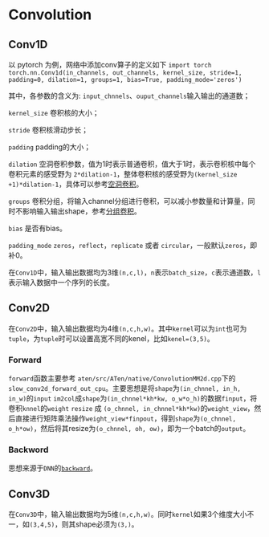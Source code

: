 # Convolution

##  Conv1D

以 pytorch 为例，网络中添加conv算子的定义如下
`import torch`
`torch.nn.Conv1d(in_channels, out_channels, kernel_size, stride=1, padding=0, dilation=1, groups=1, bias=True, padding_mode='zeros')`

其中，各参数的含义为:
`input_chnnels`、`ouput_channels`输入输出的通道数；

`kernel_size` 卷积核的大小；

`stride` 卷积核滑动步长；

`padding` padding的大小；

`dilation` 空洞卷积参数，值为1时表示普通卷积，值大于1时，表示卷积核中每个卷积元素的感受野为 `2*dilation-1`，整体卷积核的感受野为`(kernel_size +1)*dilation-1`，具体可以参考[空洞卷积](https://blog.csdn.net/hao1994121/article/details/88371685)。

`groups` 卷积分组，将输入channel分组进行卷积，可以减小参数量和计算量，同时不影响输入输出shape，参考[分组卷积](https://www.jianshu.com/p/20150e44bde8)。

`bias` 是否有bias。

`padding_mode` `zeros`，`reflect`，`replicate` 或者 `circular`，一般默认`zeros`，即补0。

在`Conv1D`中，输入输出数据均为3维`(n,c,l)`，`n`表示`batch_size`，`c`表示通道数，`l`表示输入数据中一个序列的长度。

##  Conv2D

在`Conv2D`中，输入输出数据均为4维`(n,c,h,w)`。其中`kernel`可以为`int`也可为`tuple`，为`tuple`时可以设置高宽不同的kenel，比如`kenel=(3,5)`。

### Forward

`forward`函数主要参考 `aten/src/ATen/native/ConvolutionMM2d.cpp`下的`slow_conv2d_forward_out_cpu`。主要思想是将`shape`为`(in_chnnel, in_h, in_w)`的`input` `im2col`成`shape`为`(in_chnnel*kh*kw, o_w*o_h)`的数据`finput`，将卷积`knnel`的`weight` `resize` 成 `(o_chnnel, in_chnnel*kh*kw)`的`weight_view`，然后直接进行矩阵乘法操作`weight_view*finpout`，得到`shape`为`(o_chnnel, o_h*ow)`，然后将其resize为`(o_chnnel, oh, ow)`，即为一个batch的`output`。

### Backword
思想来源于`DNN`的[`backward`](./dnn.md)。

##  Conv3D

在`Conv3D`中，输入输出数据均为5维`(n,c,h,w)`。同时`kernel`如果3个维度大小不一，如`(3,4,5)`，则其shape必须为`(3,)`。
<!--stackedit_data:
eyJoaXN0b3J5IjpbLTE0ODUwOTM2OTEsLTE3MDE3NzQwNDUsMT
AxMDI3Mzk2Nl19
-->